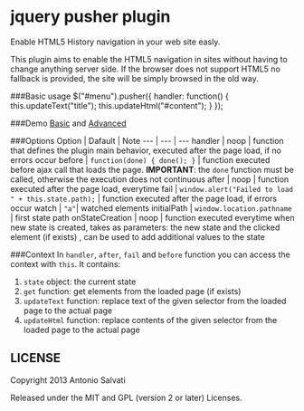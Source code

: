 jquery pusher plugin
=================

Enable HTML5 History navigation in your web site easly.

This plugin aims to enable the HTML5 navigation in sites without having to change anything server side. If the browser does not support HTML5 no fallback is provided, the site will be simply browsed in the old way.

###Basic usage
    $("#menu").pusher({
      handler: function() {
        this.updateText("title");
        this.updateHtml("#content");
      }
    });


###Demo
[Basic][1] and [Advanced][2]

###Options
Option | Dafault | Note
--- | --- | ---
handler | noop | function that defines the plugin main behavior, executed after the page load, if no errors occur
before | `function(done) { done(); }` | function executed before ajax call that loads the page. **IMPORTANT**: the `done` function must be called, otherwise the execution does not continuous
after | noop | function executed after the page load, everytime
fail | `window.alert("Failed to load " + this.state.path);` | function executed after the page load, if errors occur
watch | `"a"`| watched elements
initialPath | `window.location.pathname` | first state path
onStateCreation | noop | function executed everytime when new state is created, takes as parameters: the new state and the clicked element (if exists) , can be used to add additional values to the state

###Context
In `handler`, `after`, `fail` and `before` function you can access the context with `this`.
It contains:

1. `state` object: the current state 
2. `get` function: get elements from the loaded page (if exists)
3. `updateText` function: replace text of the given selector from the loaded page to the actual page
4. `updateHtml` function: replace contents of the given selector from the loaded page to the actual page

LICENSE
---------

Copyright 2013 Antonio Salvati

Released under the MIT and GPL (version 2 or later) Licenses.


[1]: http://www.antoniosalvati.it/public/jquery-pusher/demos/basic/
[2]: http://www.antoniosalvati.it/public/jquery-pusher/demos/advanced/


